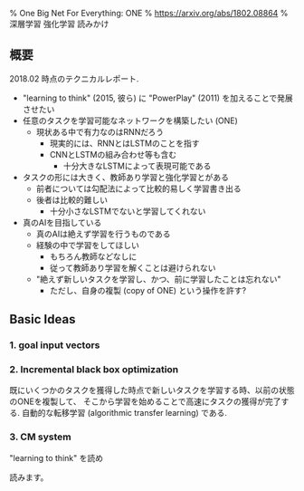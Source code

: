 % One Big Net For Everything: ONE
% https://arxiv.org/abs/1802.08864
% 深層学習 強化学習 読みかけ

## 概要

2018.02 時点のテクニカルレポート.

- "learning to think" (2015, 彼ら) に "PowerPlay" (2011) を加えることで発展させたい
- 任意のタスクを学習可能なネットワークを構築したい (ONE)
    - 現状ある中で有力なのはRNNだろう
        - 現実的には、RNNとはLSTMのことを指す
        - CNNとLSTMの組み合わせ等も含む
            - 十分大きなLSTMによって表現可能である
- タスクの形には大きく、教師あり学習と強化学習とがある
    - 前者については勾配法によって比較的易しく学習書き出る
    - 後者は比較的難しい
        - 十分小さなLSTMでないと学習してくれない
- 真のAIを目指している
    - 真のAIは絶えず学習を行うものである
    - 経験の中で学習をしてほしい
        - もちろん教師などなしに
        - 従って教師あり学習を解くことは避けられない
    - "絶えず新しいタスクを学習し、かつ、前に学習したことは忘れない"
        - ただし、自身の複製 (copy of ONE) という操作を許す?

## Basic Ideas

### 1. goal input vectors

### 2. Incremental black box optimization

既にいくつかのタスクを獲得した時点で新しいタスクを学習する時、以前の状態のONEを複製して、
そこから学習を始めることで高速にタスクの獲得が完了する.
自動的な転移学習 (algorithmic transfer learning) である.

### 3. CM system

"learning to think" を読め

読みます。

